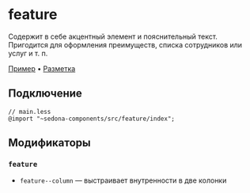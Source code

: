 # feature

Содержит в себе акцентный элемент и пояснительный текст. Пригодится для оформления преимуществ, списка сотрудников или услуг и т. п.

[Пример](https://getsedona.github.io/sedona-components/feature.html) • [Разметка](https://github.com/getsedona/sedona-components/tree/master/src/feature/examples.html)

## Подключение

```less
// main.less
@import "~sedona-components/src/feature/index";
```

## Модификаторы

### `feature`

* `feature--column` — выстраивает внутренности в две колонки
